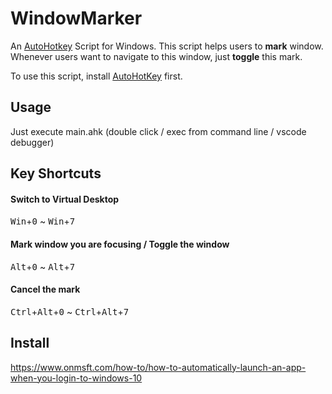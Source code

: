 # WindowMarker

An [AutoHotkey](https://github.com/Lexikos/AutoHotkey_L) Script for Windows. This script helps users to **mark** window. Whenever users want to navigate to this window, just **toggle** this mark.

To use this script, install [AutoHotKey](https://github.com/Lexikos/AutoHotkey_L) first.

## Usage
Just execute main.ahk (double click / exec from command line / vscode debugger)


## Key Shortcuts

#### Switch to Virtual Desktop
<kbd>Win</kbd>+<kbd>0</kbd> ~ <kbd>Win</kbd>+<kbd>7</kbd> 

#### Mark window you are focusing / Toggle the window
<kbd>Alt</kbd>+<kbd>0</kbd> ~ <kbd>Alt</kbd>+<kbd>7</kbd> 

#### Cancel the mark
<kbd>Ctrl</kbd>+<kbd>Alt</kbd>+<kbd>0</kbd> ~ <kbd>Ctrl</kbd>+<kbd>Alt</kbd>+<kbd>7</kbd> 


## Install
https://www.onmsft.com/how-to/how-to-automatically-launch-an-app-when-you-login-to-windows-10